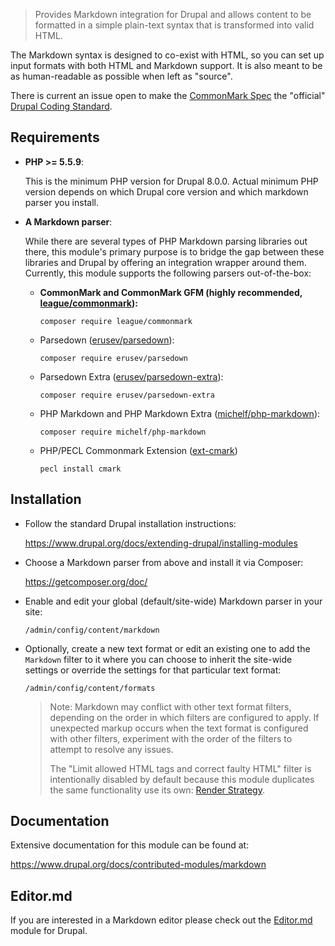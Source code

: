 > Provides Markdown integration for Drupal and allows content to be formatted
> in a simple plain-text syntax that is transformed into valid HTML.

The Markdown syntax is designed to co-exist with HTML, so you can set
up input formats with both HTML and Markdown support. It is also meant
to be as human-readable as possible when left as "source".

There is current an issue open to make the [CommonMark Spec](http://commonmark.org)
the "official" [Drupal Coding Standard](https://www.drupal.org/project/coding_standards/issues/2952616).


## Requirements

- **PHP >= 5.5.9**:
  
  This is the minimum PHP version for Drupal 8.0.0. Actual
  minimum PHP version depends on which Drupal core version and which markdown
  parser you install.

- **A Markdown parser**:
  
  While there are several types of PHP Markdown parsing libraries out
  there, this module's primary purpose is to bridge the gap between these
  libraries and Drupal by offering an integration wrapper around them.
  Currently, this module supports the following parsers out-of-the-box:
    
  - **CommonMark and CommonMark GFM (highly recommended, [league/commonmark](https://github.com/thephpleague/commonmark)):**
    ```
    composer require league/commonmark
    ```
  - Parsedown ([erusev/parsedown](https://github.com/erusev/parsedown)):
    ```
    composer require erusev/parsedown
    ```
  - Parsedown Extra ([erusev/parsedown-extra](https://github.com/erusev/parsedown-extra)):
    ```
    composer require erusev/parsedown-extra
    ```
  - PHP Markdown and PHP Markdown Extra ([michelf/php-markdown](https://github.com/michelf/php-markdown)):
    ```
    composer require michelf/php-markdown
    ```
  - PHP/PECL Commonmark Extension ([ext-cmark](https://pecl.php.net/package/cmark))
    ```
    pecl install cmark
    ```


## Installation

- Follow the standard Drupal installation instructions:
  
  https://www.drupal.org/docs/extending-drupal/installing-modules

- Choose a Markdown parser from above and install it via Composer:
  
  https://getcomposer.org/doc/

- Enable and edit your global (default/site-wide) Markdown parser in your site:

  `/admin/config/content/markdown`

- Optionally, create a new text format or edit an existing one to add the
  `Markdown` filter to it where you can choose to inherit the site-wide
  settings or override the settings for that particular text format:
  
  `/admin/config/content/formats`
  
  > Note: Markdown may conflict with other text format filters, depending on
  the order in which filters are configured to apply. If unexpected markup
  occurs when the text format is configured with other filters, experiment
  with the order of the filters to attempt to resolve any issues.
  >
  > The "Limit allowed HTML tags and correct faulty HTML" filter is intentionally
  disabled by default because this module duplicates the same
  functionality use its own:
  > [Render Strategy](https://www.drupal.org/docs/contributed-modules/markdown/parsers/render-strategy).


## Documentation

Extensive documentation for this module can be found at:

<https://www.drupal.org/docs/contributed-modules/markdown>


## Editor.md

If you are interested in a Markdown editor please check out the
[Editor.md](https://drupal.org/project/editor_md) module for Drupal.
